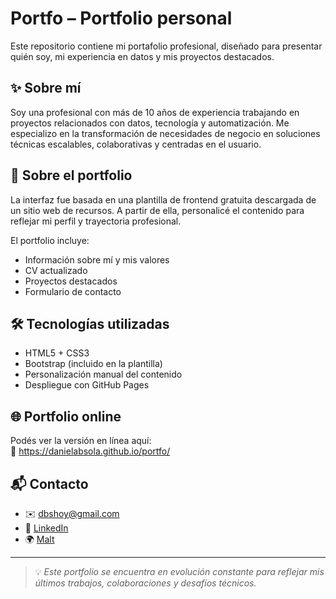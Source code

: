 # Portfo – Portfolio personal

Este repositorio contiene mi portafolio profesional, diseñado para presentar quién soy, mi experiencia en datos y mis proyectos destacados.

## ✨ Sobre mí

Soy una profesional con más de 10 años de experiencia trabajando en proyectos relacionados con datos, tecnología y automatización. Me especializo en la transformación de necesidades de negocio en soluciones técnicas escalables, colaborativas y centradas en el usuario.

## 🎨 Sobre el portfolio

La interfaz fue basada en una plantilla de frontend gratuita descargada de un sitio web de recursos. A partir de ella, personalicé el contenido para reflejar mi perfil y trayectoria profesional.

El portfolio incluye:
- Información sobre mí y mis valores
- CV actualizado
- Proyectos destacados
- Formulario de contacto

## 🛠️ Tecnologías utilizadas

- HTML5 + CSS3
- Bootstrap (incluido en la plantilla)
- Personalización manual del contenido
- Despliegue con GitHub Pages

## 🌐 Portfolio online

Podés ver la versión en línea aquí:  
🔗 https://danielabsola.github.io/portfo/

## 📬 Contacto

- ✉️ dbshoy@gmail.com  
- 💼 [LinkedIn](https://www.linkedin.com/in/daniela-beatriz-sola-587b902b)
- 🌍 [Malt](https://www.malt.es/profile/danielabeatrizsola)

---

> 💡 *Este portfolio se encuentra en evolución constante para reflejar mis últimos trabajos, colaboraciones y desafíos técnicos.*

